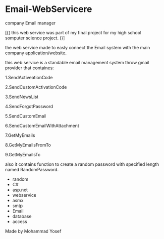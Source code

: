 # Email-WebServicere
company Email manager 

[{( this web service was part of my final project for my high school somputer science project. )}]

the web service made to easly connect the Email system with the main company application/website.

this web service is a standable email management system throw gmail provider that containes:

1.SendActiveationCode 

2.SendCustomActivationCode

3.SendNewsList

4.SendForgotPassword

5.SendCustomEmail

6.SendCustomEmailWithAttachment

7.GetMyEmails

8.GetMyEmailsFromTo

9.GetMyEmailsTo

also it contains function to create a random password with specified length named RandomPassword.

- random
- C#
- asp.net
- webservice
- asmx
- smtp
- Email
- database
- access

Made by Mohammad Yosef 

